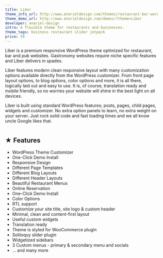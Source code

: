 ```yaml
---
title: Liber
theme_info_url: http://www.anarieldesign.com/themes/restaurant-bar-wordpress-theme/
theme_demo_url: http://www.anarieldesign.com/demos/?theme=Liber
developer: anariel-design
intro: A flexible theme for restaurants and businesses.
theme_tags: business restaurant slider jetpack
price: 59
---
```


Liber is a premium responsive WordPress theme optimized for restaurant, bar and pub websites. Gastronomy websites require niche specific features and Liber delivers in spades.

Liber features modern clean responsive layout with many customization options available directly from the WordPress customizer. From front page layout options, to blog options, color options and more, it is all there, logically laid out and easy to use. It is, of course, translation ready and mobile friendly, so no worries your website will shine in the best light on all devices.

Liber is built using standard WordPress features; posts, pages, child pages, widgets and customizer. No extra option panels to learn, no extra weight on your server. Just rock solid code and fast loading times and we all know uncle Google likes that.

<img src="http://www.anarieldesign.com/themedemos/marketimages/liberdemo-tf.jpg" alt="">

## ★ Features

* WordPress Theme Customizer
* One-Click Demo Install
* Responsive Design
* Different Page Templates
* Different Blog Layouts
* Different Header Layouts
* Beautiful Restaurant Menus
* Online Reservation
* One-Click Demo Install
* Color Options
* RTL support
* Customize your site title, site logo & custom header
* Minimal, clean and content-first layout
* Useful custom widgets
* Translation ready
* Theme is styled for WooCommerce plugin
* Soliloquy slider plugin
* Widgetized sidebars
* 3 Custom menus - primary & secondary menu and socials
* ... and many more
